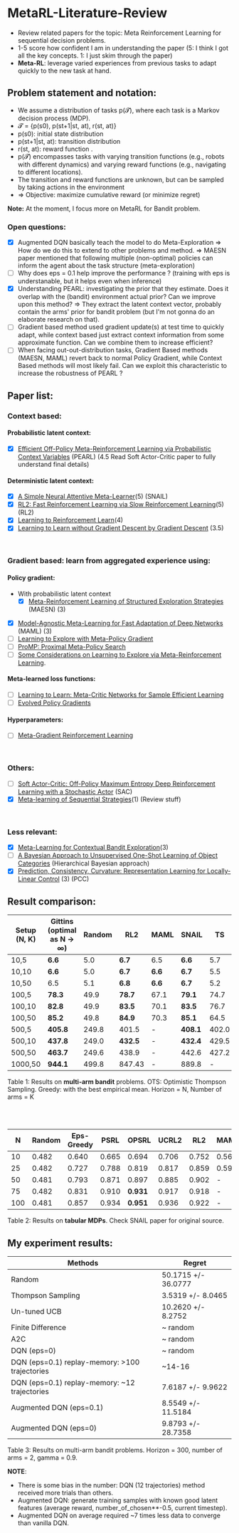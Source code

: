 # MetaRL-Literature-Review
- Review related papers for the topic: Meta Reinforcement Learning for sequential decision problems.
- 1-5 score how confident I am in understanding the paper (5: I think I got all the key concepts. 1: I just skim through the paper)
- **Meta-RL**: leverage varied experiences from previous tasks to adapt quickly to the new task at hand.

## Problem statement and notation:
  - We assume a distribution of tasks p(𝓣), where each task is a Markov decision process (MDP). 
  - 𝓣 = {p(s0), p(st+1|st, at), r(st, at)} 
  - p(s0): initial state distribution
  - p(st+1|st, at): transition distribution 
  - r(st, at): reward function . 
  - p(𝓣) encompasses tasks with varying transition functions (e.g., robots with different dynamics) and varying reward functions (e.g., navigating to different locations). 
  - The transition and reward functions are unknown, but can be sampled by taking actions in the environment
  - => Objective: maximize cumulative reward (or minimize regret)

**Note:** At the moment, I focus more on MetaRL for Bandit problem.

### Open questions:
- [x] Augmented DQN basically teach the model to do Meta-Exploration => How do we do this to extend to other problems and method. => MAESN paper mentioned that following multiple (non-optimal) policies can inform the agent about the task structure (meta-exploration) 
- [ ] Why does eps = 0.1 help improve the performance ? (training with eps is understanable, but it helps even when inference)
- [x] Understanding PEARL: investigating the prior that they estimate. Does it overlap with the (bandit) environment actual prior? Can we improve upon this method? => They extract the latent context vector, probably contain the arms' prior for bandit problem (but I'm not gonna do an elaborate research on that).
- [ ] Gradient based method used gradient update(s) at test time to quickly adapt, while context based just extract context information from some approximate function. Can we combine them to increase efficient?
- [ ] When facing out-out-distribution tasks, Gradient Based methods (MAESN, MAML) revert back to normal Policy Gradient, while Context Based methods will most likely fail. Can we exploit this characteristic to increase the robustness of PEARL ?

## Paper list:

### Context based:
#### Probabilistic latent context:
- [x] [Efficient Off-Policy Meta-Reinforcement Learning via Probabilistic Context Variables](https://arxiv.org/pdf/1903.08254.pdf) (PEARL) (4.5 Read Soft Actor-Critic paper to fully understand final details)
#### Deterministic latent context:
- [x] [A Simple Neural Attentive Meta-Learner](https://arxiv.org/pdf/1707.03141.pdf)(5) (SNAIL)
- [x] [RL2: Fast Reinforcement Learning via Slow Reinforcement Learning](https://arxiv.org/pdf/1611.02779.pdf)(5) (RL2)
- [x] [Learning to Reinforcement Learn](http://www.gatsby.ucl.ac.uk/~ucgtcbl/papers/WangEtAl2016.pdf)(4)
- [x] [Learning to Learn without Gradient Descent by Gradient Descent](http://proceedings.mlr.press/v70/chen17e/chen17e.pdf) (3.5)
<br>

### Gradient based: learn from aggregated experience using:
#### Policy gradient:
- With probabilistic latent context
  - [x] [Meta-Reinforcement Learning of Structured Exploration Strategies](https://arxiv.org/pdf/1802.07245.pdf) (MAESN) (3)
- [x] [Model-Agnostic Meta-Learning for Fast Adaptation of Deep Networks](https://arxiv.org/pdf/1703.03400.pdf) (MAML) (3)
- [ ] [Learning to Explore with Meta-Policy Gradient](https://arxiv.org/abs/1803.05044)
- [ ] [ProMP: Proximal Meta-Policy Search](https://arxiv.org/abs/1810.06784)
- [ ] [Some Considerations on Learning to Explore via Meta-Reinforcement Learning](https://arxiv.org/abs/1803.01118).
#### Meta-learned loss functions:
- [ ] [Learning to Learn: Meta-Critic Networks for Sample Efficient Learning](https://arxiv.org/abs/1706.09529)
- [ ] [Evolved Policy Gradients](https://arxiv.org/abs/1802.04821)
#### Hyperparameters:
- [ ] [Meta-Gradient Reinforcement Learning](https://arxiv.org/abs/1805.09801)
<br>

### Others:
- [ ] [Soft Actor-Critic: Off-Policy Maximum Entropy Deep Reinforcement Learning with a Stochastic Actor](https://arxiv.org/pdf/1801.01290.pdf) (SAC)
- [x] [Meta-learning of Sequential Strategies](https://arxiv.org/pdf/1905.03030.pdf)(1) (Review stuff)
<br>

### Less relevant:
- [x] [Meta-Learning for Contextual Bandit Exploration](https://arxiv.org/pdf/1901.08159.pdf)(3)
- [ ] [A Bayesian Approach to Unsupervised One-Shot Learning of Object Categories](http://vision.stanford.edu/documents/Fei-Fei_ICCV03.pdf) (Hierarchical Bayesian approach)
- [x] [Prediction, Consistency, Curvature: Representation Learning for Locally-Linear Control](https://arxiv.org/pdf/1909.01506.pdf) (3) (PCC)

## Result comparison:

| Setup (N, K) | Gittins (optimal as N → ∞) | Random | RL2        | MAML     | SNAIL     | TS    | OTS   | Tuned-UCB | Eps-Greedy | Greedy |
|--------------|----------------------------|--------|------------|----------|-----------|-------|-------|-----------|------------|--------|
| 10,5         | **6.6**                    | 5.0    | **6.7**    | 6.5      | **6.6**   | 5.7   | 6.5   | 6.7       | 6.6        | 6.6    |
| 10,10        | **6.6**                    | 5.0    | **6.7**    | **6.6**  | **6.7**   | 5.5   | 6.2   | 6.7       | 6.6        | 6.6    |
| 10,50        | 6.5                        | 5.1    | **6.8**    | **6.6**  | **6.7**   | 5.2   | 5.5   | 6.6       | 6.5        | 6.5    |
| 100,5        | **78.3**                   | 49.9   | **78.7**   | 67.1     | **79.1**  | 74.7  | 77.9  | 78.0      | 75.4       | 74.8   |
| 100,10       | **82.8**                   | 49.9   | **83.5**   | 70.1     | **83.5**  | 76.7  | 81.4  | 82.4      | 77.4       | 77.1   |
| 100,50       | **85.2**                   | 49.8   | **84.9**   | 70.3     | **85.1**  | 64.5  | 67.7  | 84.3      | 78.3       | 78.0   |
| 500,5        | **405.8**                  | 249.8  |   401.5    | -        | **408.1** | 402.0 | 406.7 | 405.8     | 388.2      | 380.6  |
| 500,10       | **437.8**                  | 249.0  | **432.5**  | -        | **432.4** | 429.5 | 438.9 | 437.1     | 408.0      | 395.0  |
| 500,50       | **463.7**                  | 249.6  |   438.9    | -        | 442.6     | 427.2 | 437.6 | 457.6     | 413.6      | 402.8  |
| 1000,50      | **944.1**                  | 499.8  |   847.43   | -        | 889.8     | -     | -     | -         | -          | -      |

Table 1:  Results on **multi-arm bandit** problems. OTS: Optimistic Thompson Sampling. Greedy: with the best empirical mean. Horizon = N, Number of arms = K

<br>
<br>

| N   | Random | Eps-Greedy | PSRL  | OPSRL     | UCRL2 | RL2   | MAML  | SNAIL |
|-----|--------|------------|-------|-----------|-------|-------|-------|-------|
| 10  | 0.482  | 0.640      | 0.665 | 0.694     | 0.706 | 0.752 | 0.563 | **0.766** |
| 25  | 0.482  | 0.727      | 0.788 | 0.819     | 0.817 | 0.859 | 0.591 | **0.862** |
| 50  | 0.481  | 0.793      | 0.871 | 0.897     | 0.885 | 0.902 | -     | **0.908** |
| 75  | 0.482  | 0.831      | 0.910 | **0.931** | 0.917 | 0.918 | -     | **0.930** |
| 100 | 0.481  | 0.857      | 0.934 | **0.951** | 0.936 | 0.922 | -     | 0.941 |

Table 2:  Results on **tabular MDPs**. Check SNAIL paper for original source.

## My experiment results:

| Methods                                   | Regret              |
|-------------------------------------------|---------------------|
| Random                                    | 50.1715 +/- 36.0777 |
| Thompson Sampling                         | 3.5319 +/- 8.0465   |
| Un-tuned UCB                              | 10.2620 +/- 8.2752  |
| Finite Difference                         | ~ random            |
| A2C                                       | ~ random            |
| DQN (eps=0)                               | ~ random            |
| DQN (eps=0.1) replay-memory: >100 trajectories | ~14-16              |
| DQN (eps=0.1) replay-memory: ~12 trajectories | 7.6187 +/- 9.9622   |
| Augmented DQN (eps=0.1)                   | 8.5549 +/- 11.5184  |
| Augmented DQN (eps=0)                     | 9.8793 +/- 28.7358  |

Table 3: Results on multi-arm bandit problems. Horizon = 300, number of arms = 2, gamma = 0.9.

**NOTE**: 
- There is some bias in the number: DQN (12 trajectories) method received more trials than others.
- Augmented DQN: generate training samples with known good latent features (average reward, number_of_chosen**-0.5, current timestep).
- Augmented DQN on average required ~7 times less data to converge than vanilla DQN.
